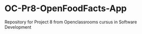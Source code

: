 # OC-Pr8-OpenFoodFacts-App
Repository for Project 8 from Openclassrooms cursus in Software Development
